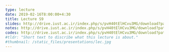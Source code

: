 ```yaml
---
type: lecture
date: 2019-02-16T8:00:00+4:30
title: Lecture S9
slides: http://drive.iust.ac.ir/index.php/s/pvH40tElHCvu3MG/download?path=%2FSlides&files=AP_S9.pdf
notes: http://drive.iust.ac.ir/index.php/s/pvH40tElHCvu3MG/download?path=%2FClassVideos&files=S9.mp4
codes: http://drive.iust.ac.ir/index.php/s/pvH40tElHCvu3MG/download?path=%2FCode&files=S9.zip
#tldr: "Short text to discribe what this lecture is about."
#thumbnail: /static_files/presentations/lec.jpg
---
```

